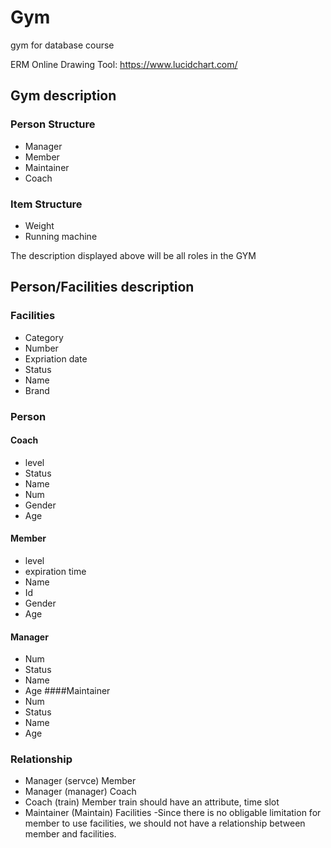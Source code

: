 # Gym
gym for database course

ERM Online Drawing Tool: https://www.lucidchart.com/

## Gym description

### Person Structure
- Manager
- Member
- Maintainer
- Coach

### Item Structure
- Weight
- Running machine

The description displayed above will be all roles in the GYM

## Person/Facilities description
### Facilities
- Category
- Number
- Expriation date
- Status
- Name
- Brand

### Person

#### Coach
- level
- Status
- Name
- Num
- Gender
- Age
#### Member
- level
- expiration time
- Name
- Id
- Gender
- Age
#### Manager
- Num
- Status
- Name
- Age
####Maintainer
- Num
- Status
- Name
- Age

### Relationship
- Manager (servce) Member
- Manager  (manager) Coach
- Coach (train) Member  train should have an attribute, time slot
- Maintainer (Maintain) Facilities
-Since there is no obligable limitation for member to use facilities, we should not have a relationship between member and facilities.
